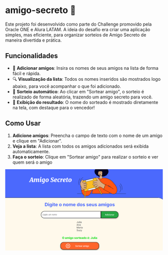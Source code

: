 # amigo-secreto 📝

Este projeto foi desenvolvido como parte do Challenge promovido pela Oracle ONE e Alura LATAM. A ideia do desafio era criar uma aplicação simples, mas eficiente, para organizar sorteios de Amigo Secreto de maneira divertida e prática.

## Funcionalidades
- 📝 **Adicionar amigos**: Insira os nomes de seus amigos na lista de forma fácil e rápida.
- 🔍 **Visualização da lista**: Todos os nomes inseridos são mostrados logo abaixo, para você acompanhar o que foi adicionado.
- 🎲 **Sorteio automático**: Ao clicar em "Sortear amigo", o sorteio é realizado de forma aleatória, trazendo um amigo secreto para você.
- 🥳 **Exibição do resultado**: O nome do sorteado é mostrado diretamente na tela, com destaque para o vencedor!

## Como Usar
1. **Adicione amigos**: Preencha o campo de texto com o nome de um amigo e clique em "Adicionar".
2. **Veja a lista**: A lista com todos os amigos adicionados será exibida automaticamente.
3. **Faça o sorteio**: Clique em "Sortear amigo" para realizar o sorteio e ver quem será o amigo

![Imagem do Sorteio](sorteio.png)
